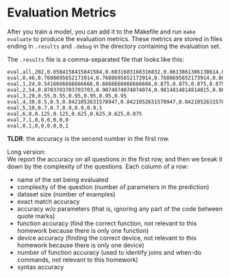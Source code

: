 # Evaluation Metrics

After you train a model, you can add it to the Makefile and run `make evaluate` to produce
the evaluation metrics. These metrics are stored in files ending in `.results` and `.debug`
in the directory containing the evaluation set.

The `.results` file is a comma-separated file that looks like this:
```
eval,all,202,0.6584158415841584,0.6831683168316832,0.8613861386138614,0.8712871287128713,0.8712871287128713,0.9306930693069307
eval,0,46,0.7608695652173914,0.7608695652173914,0.7608695652173914,0.8043478260869565,0.8043478260869565,0.9347826086956522
eval,1,24,0.5416666666666666,0.6666666666666666,0.875,0.875,0.875,0.875
eval,2,54,0.8703703703703703,0.9074074074074074,0.9814814814814815,0.9814814814814815,0.9814814814814815,0.9814814814814815
eval,3,20,0.55,0.55,0.95,0.95,0.95,0.95
eval,4,38,0.5,0.5,0.8421052631578947,0.8421052631578947,0.8421052631578947,0.8947368421052632
eval,5,10,0.7,0.7,0.9,0.9,0.9,1
eval,6,8,0.125,0.125,0.625,0.625,0.625,0.875
eval,7,1,0,0,0,0,0,0
eval,8,1,0,0,0,0,0,1
```

**TLDR**: the accuracy is the second number in the first row. 

Long version:   
We report the accuracy on all questions in the first row, and then we break it down by the complexity of the questions. 
Each column of a row:
- name of the set being evaluated
- complexity of the question (number of parameters in the prediction)
- dataset size (number of examples)
- exact match accuracy
- accuracy w/o parameters (that is, ignoring any part of the code between quote marks)
- function accuracy (find the correct function, not relevant to this homework because there is only one function)
- device accuracy (finding the correct device, not relevant to this homework because there is only one device)
- number of function accuracy (used to identify joins and when-do commands, not relevant to this homework)
- syntax accuracy


